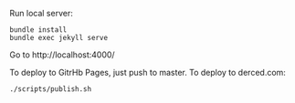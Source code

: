 Run local server:

    bundle install
    bundle exec jekyll serve 

Go to http://localhost:4000/

To deploy to GitrHb Pages, just push to master. To deploy to derced.com:

    ./scripts/publish.sh

